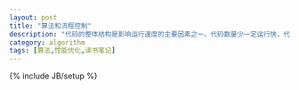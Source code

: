 ```yaml
---
layout: post
title: "算法和流程控制"
description: "代码的整体结构是影响运行速度的主要因素之一。代码数量少一定运行快，代码数量多确不意味着运行速度一定慢。影响性能的最直接因素是代码的组织结构，以及具体问题的解决办法。"
category: algorithm
tags: [算法,性能优化,读书笔记]
---
```

{% include JB/setup %}
